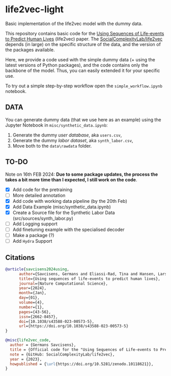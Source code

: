 # life2vec-light
Basic implementation of the life2vec model with the dummy data. 

This repository contains basic code for the [Using Sequences of Life-events to Predict Human Lives](https://www.nature.com/articles/s43588-023-00573-5) (life2vec) paper. The [SocialComplexityLab/life2vec](https://github.com/SocialComplexityLab/life2vec) depends (in large) on the specific structure of the data, and the version of the packages available.

Here, we provide a code used with the simple dummy data (+ using the latest versions of Python packages), and the code contains only the backbone of the model.
Thus, you can easily extended it for your specific use. 

To try out a simple step-by-step workflow open the `simple_workflow.ipynb` notebook.


## DATA

You can generate dummy data (that we use here as an example) using the Jupyter Notebook in `misc/synthetic_data.ipynb`:
1. Generate the dummy *user database*, aka `users.csv`,
2. Generate the dummy *labor dataset*, aka `synth_labor.csv`,
3. Move both to the `data\rawdata` folder.

## TO-DO

Note on 16th FEB 2024: **Due to some package updates, the process the takes a bit more time than I expected, I still work on the code**. 
- [x] Add code for the pretraining 
- [ ] More detailed annotation
- [x] Add code with working data pipeline (by the 20th Feb)
- [x] Add Data Example (misc/synthetic_data.ipynb)
- [x] Create a Source file for the Synthetic Labor Data (src/sources/synth_labor.py)
- [ ] Add Logging support
- [ ] Add finetuning example with the specialised decoder
- [ ] Make a package (?)
- [ ] Add `Hydra` Support

## Citations
```bibtex
@article{savcisens2024using,
      author={Savcisens, Germans and Eliassi-Rad, Tina and Hansen, Lars Kai and Mortensen, Laust Hvas and Lilleholt, Lau and Rogers, Anna and Zettler, Ingo and Lehmann, Sune},
      title={Using sequences of life-events to predict human lives},
      journal={Nature Computational Science},
      year={2024},
      month={Jan},
      day={01},
      volume={4},
      number={1},
      pages={43-56},
      issn={2662-8457},
      doi={10.1038/s43588-023-00573-5},
      url={https://doi.org/10.1038/s43588-023-00573-5}
}
```

```bibtex
@misc{life2vec_code,
  author = {Germans Savcisens},
  title = {Official code for the "Using Sequences of Life-events to Predict Human Lives" paper},
  note = {GitHub: SocialComplexityLab/life2vec},
  year = {2023},
  howpublished = {\url{https://doi.org/10.5281/zenodo.10118621}},
}
```
